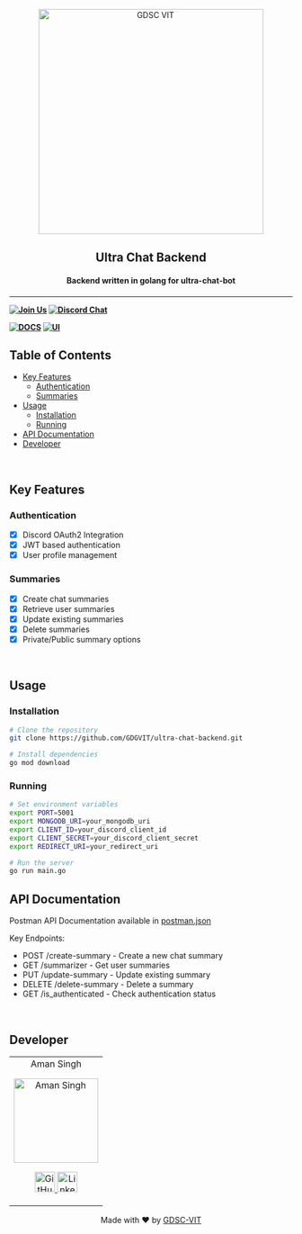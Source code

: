 <p align="center">
<a href="https://dscvit.com">
	<img width="400" src="https://user-images.githubusercontent.com/56252312/159312411-58410727-3933-4224-b43e-4e9b627838a3.png#gh-light-mode-only" alt="GDSC VIT"/>
</a>
	<h2 align="center"> Ultra Chat Backend </h2>
	<h4 align="center"> Backend written in golang for ultra-chat-bot <h4>
</p>

---

[![Join Us](https://img.shields.io/badge/Join%20Us-Developer%20Student%20Clubs-red)](https://dsc.community.dev/vellore-institute-of-technology/)
[![Discord Chat](https://img.shields.io/discord/760928671698649098.svg)](https://discord.gg/498KVdSKWR)

[![DOCS](https://img.shields.io/badge/Documentation-see%20docs-green?style=flat-square&logo=appveyor)](INSERT_LINK_FOR_DOCS_HERE)
[![UI ](https://img.shields.io/badge/User%20Interface-Link%20to%20UI-orange?style=flat-square&logo=appveyor)](INSERT_UI_LINK_HERE)

## Table of Contents

- [Key Features](#key-features)
  - [Authentication](#authentication)
  - [Summaries](#summaries)
- [Usage](#usage)
  - [Installation](#installation)
  - [Running](#running)
- [API Documentation](#api-documentation)
- [Developer](#developer)

<br>

## Key Features

### Authentication

- [x] Discord OAuth2 Integration
- [x] JWT based authentication
- [x] User profile management

### Summaries

- [x] Create chat summaries
- [x] Retrieve user summaries
- [x] Update existing summaries
- [x] Delete summaries
- [x] Private/Public summary options

<br>

## Usage

### Installation

```bash
# Clone the repository
git clone https://github.com/GDGVIT/ultra-chat-backend.git

# Install dependencies
go mod download
```

### Running

```bash
# Set environment variables
export PORT=5001
export MONGODB_URI=your_mongodb_uri
export CLIENT_ID=your_discord_client_id
export CLIENT_SECRET=your_discord_client_secret
export REDIRECT_URI=your_redirect_uri

# Run the server
go run main.go
```

## API Documentation

Postman API Documentation available in [postman.json](postman.json)

Key Endpoints:

- POST /create-summary - Create a new chat summary
- GET /summarizer - Get user summaries
- PUT /update-summary - Update existing summary
- DELETE /delete-summary - Delete a summary
- GET /is_authenticated - Check authentication status

<br>

## Developer

<table>
	<tr align="center">
		<td>
		Aman Singh
		<p align="center">
			<img src = "https://avatars.githubusercontent.com/u/80804989?v=4" width="150" height="150" alt="Aman Singh">
		</p>
			<p align="center">
				<a href = "https://github.com/DevloperAmanSingh">
					<img src = "http://www.iconninja.com/files/241/825/211/round-collaboration-social-github-code-circle-network-icon.svg" width="36" height = "36" alt="GitHub"/>
				</a>
				<a href = "https://www.linkedin.com/in/amansingh2112">
					<img src = "http://www.iconninja.com/files/863/607/751/network-linkedin-social-connection-circular-circle-media-icon.svg" width="36" height="36" alt="LinkedIn"/>
				</a>
			</p>
		</td>
	</tr>
</table>

<p align="center">
	Made with ❤ by <a href="https://dscvit.com">GDSC-VIT</a>
</p>
